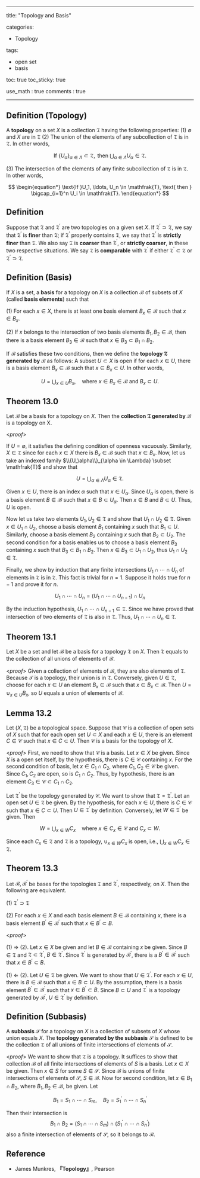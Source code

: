 
---
title: "Topology and Basis"

categories:
  - Topology

tags:
  - open set
  - basis

toc: true
toc_sticky: true

use_math : true
comments : true

---

## Definition (Topology)
A **topology** on a set $X$ is a collection $\mathfrak{T}$ having the following properties:
(1) $\emptyset$ and $X$ are in $\mathfrak{T}$
(2) The union of the elements of any subcollection of $\mathfrak{T}$ is in $\mathfrak{T}$. In other words,

$$
\begin{equation*}
\text{If } \{U_\alpha\}_{\alpha\in\Lambda} \subset \mathfrak{T}, \text{ then } \bigcup_{\alpha\in \Lambda}U_\alpha \in \mathfrak{T}.
\end{equation*}
$$

(3) The intersection of the elements of any finite subcollection of $\mathfrak{T}$ is in $\mathfrak{T}$. In other words,

$$
\begin{equation*}
\text{If }U_1, \ldots, U_n \in \mathfrak{T}, \text{ then } \bigcap_{i=1}^n U_i \in \mathfrak{T}.
\end{equation*}
$$


## Definition
Suppose that $\mathfrak{T}$ and $\mathfrak{T}^\prime$ are two topologies on a given set $X$. If $\mathfrak{T}^\prime \supset \mathfrak{T}$, we say that $\mathfrak{T}^\prime$ is **finer** than $\mathfrak{T}$; if $\mathfrak{T}^\prime$ properly contains $\mathfrak{T}$, we say that $\mathfrak{T}^\prime$ is **strictly finer** than $\mathfrak{T}$. We also say $\mathfrak{T}$ is **coarser** than $\mathfrak{T}^\prime$, or **strictly coarser**, in these two respective situations. We say $\mathfrak{T}$ is **comparable** with $\mathfrak{T}^\prime$ if either $\mathfrak{T}^\prime \subset \mathfrak{T}$ or $\mathfrak{T}^\prime \supset \mathfrak{T}$.

## Definition (Basis)
If $X$ is a set, a **basis** for a topology on $X$ is a collection $\mathcal{B}$ of subsets of $X$ (called **basis elements**) such that 

(1) For each $x\in X$, there is at least one basis element $B_x\in\mathcal{B}$ such that $x\in B_x$.

(2) If $x$ belongs to the intersection of two basis elements $B_1, B_2 \in\mathcal{B}$, then there is a basis element $B_3\in\mathcal{B}$ such that $x\in B_3 \subset B_1\cap B_2$.

If $\mathcal{B}$ satisfies these two conditions, then we define the **topology $\mathfrak{T}$ generated by $\mathcal{B}$** as follows: A subset $U\subset X$ is open if for each $x\in U$, there is a basis element $B_x\in\mathcal{B}$ such that $x\in B_x\subset U$. In other words,

$$
\begin{equation*}
U=\bigcup_{x\in U} B_x,\quad \text{where } x\in B_x\in \mathcal{B} \text{ and } B_x \subset U.
\end{equation*}
$$ 


## Theorem 13.0
Let $\mathcal{B}$ be a basis for a topology on $X$. Then  the **collection $\mathfrak{T}$ generated by $\mathcal{B}$** is a topology on X.

<*proof*>

If $U=\emptyset$, it satisfies the defining condition of openness vacuously. Similarly, $X\in \mathfrak{T}$ since for each $x\in X$ there is $B_x\in\mathcal{B}$ such that $x\in B_x$. Now, let us take an indexed family $\\{U_\alpha\\}_{\alpha \in \Lambda} \subset \mathfrak{T}$ and show that 

$$
\begin{equation*}
U = \bigcup_{\alpha \in \Lambda}U_\alpha  \in \mathfrak{T}.
\end{equation*}
$$

Given $x\in U$, there is an index $\alpha$ such that $x\in U_\alpha$. Since $U_\alpha$ is open, there is a basis element $B\in\mathcal{B}$ such that $x\in B \subset U_\alpha$. Then $x\in B$ and $B\subset U$. Thus, $U$ is open.

Now let us take two elements $U_1, U_2 \in \mathfrak{T}$ and show that $U_1 \cap U_2 \in\mathfrak{T}$. Given $x\in U_1\cap U_2$, choose a basis element $B_1$ containing $x$ such that $B_1 \subset U$. Similarly, choose a basis element $B_2$ containing $x$ such that $B_2 \subset U_2$. The second condition for a basis enables us to choose a basis element $B_3$ containing $x$ such that $B_3 \subset B_1 \cap B_2$. Then $x \in B_3 \subset U_1 \cap U_2$, thus $U_1\cap U_2 \in \mathfrak{T}$.

Finally, we show by induction that any finite intersections $U_1 \cap \cdots \cap U_n$ of elements in $\mathfrak{T}$ is in $\mathfrak{T}$. This fact is trivial for $n=1$. Suppose it holds true for $n-1$ and prove it for $n$.

$$
\begin{equation*}
U_1 \cap \cdots \cap U_n = (U_1\cap \cdots \cap U_{n-1})\cap U_n
\end{equation*}
$$

By the induction hypothesis, $U_1\cap\cdots \cap U_{n-1} \in \mathfrak{T}$. Since we have proved that intersection of two elements of $\mathfrak{T}$ is also in $\mathfrak{T}$. Thus, $U_1 \cap \cdots \cap U_n \in \mathfrak{T}$. 

$$\tag*{$\square$}$$
 
## Theorem 13.1
Let $X$ be a set and let $\mathcal{B}$ be a basis for a topology $\mathfrak{T}$ on $X$. Then $\mathfrak{T}$ equals to the collection of all unions of elements of $\mathcal{B}$.

<*proof*>
Given a collection of elements of $\mathcal{B}$, they are also elements of $\mathfrak{T}$. Because $\mathcal{T}$ is a topology, their union is in $\mathfrak{T}$. Conversely, given $U\in\mathfrak{T}$, choose for each $x\in U$ an element $B_x\in\mathcal{B}$ such that $x\in B_x\subset \mathcal{B}$. Then $U=\cup_{x\in U} B_x$, so $U$ equals a union of elements of $\mathcal{B}$.

$$\tag*{$\square$}$$

## Lemma 13.2
Let $(X,\mathfrak{T})$ be a topological space. Suppose that $\mathcal{C}$ is a collection of open sets of $X$ such that for each open set $U \subset X$ and each $x\in U$, there is an element $C\in\mathcal{C}$ such that $x\in C\subset U$. Then $\mathcal{C}$ is a basis for the topology of $X$.

<*proof*>
First, we need to show that $\mathcal{C}$ is a basis. Let $x\in X$ be given. Since $X$ is a open set itself, by the hypothesis, there is $C\in\mathcal{C}$ containing $x$. For the second condition of basis, let $x\in C_1\cap C_2$, where $C_1, C_2 \in \mathcal{C}$ be given. Since $C_1,C_2$ are open, so is $C_1\cap C_2$. Thus, by hypothesis, there is an element $C_3 \in \mathcal{C}\subset C_1\cap C_2$.


Let $\mathfrak{T}^\prime$ be the topology generated by $\mathcal{C}$. We want to show that $\mathfrak{T} = \mathfrak{T}^\prime$. Let an open set $U\in\mathfrak{T}$ be given. By the hypothesis, for each $x\in U$, there is $C\in\mathcal{C}$ such that $x\in C \subset U$. Then $U\in\mathfrak{T}^\prime$ by definition. Conversely, let $W\in \mathfrak{T}^\prime$ be given. Then

$$
\begin{equation*}
W = \bigcup_{x\in W}C_x\quad \text{where } x\in C_x \in \mathcal{C} \text{ and } C_x \subset W.
\end{equation*}
$$

Since each $C_x \in \mathfrak{T}$ and $\mathfrak{T}$ is a topology, $\cup_{x\in W}C_x$ is open, i.e., $\bigcup_{x\in W}C_x\in\mathfrak{T}$.

$$\tag*{$\square$}$$


## Theorem 13.3
Let $\mathcal{B}, \mathcal{B}^\prime$ be bases for the topologies $\mathfrak{T}$ and $\mathfrak{T}^\prime$, respectively, on $X$. Then the following are equivalent.

(1) $\mathfrak{T}^\prime \supset \mathfrak{T}$

(2) For each $x\in X$ and each basis element $B\in\mathcal{B}$ containing $x$, there is a basis element $B^\prime \in\mathcal{B}^\prime$ such that $x\in {B}^\prime \subset B$.


<*proof*>

(1) $\Rightarrow$ (2). Let $x\in X$ be given and let $B\in\mathcal{B}$ containing $x$ be given. Since $B \in \mathfrak{T}$ and $\mathfrak{T} \subset \mathfrak{T}^\prime$, $B\in\mathfrak{T}^\prime$. Since $\mathfrak{T}^\prime$ is generated by $\mathcal{B}^\prime$, there is a $B^\prime \in \mathcal{B}^\prime$ such that $x\in B^\prime \subset B$.

(1) $\Leftarrow$ (2). Let $U\in\mathfrak{T}$ be given. We want to show that $U \in \mathfrak{T}^\prime$. For each $x\in U$, there is $B\in\mathcal{B}$ such that $x\in B \subset U$. By the assumption, there is a basis element $B^\prime \in \mathcal{B}^\prime$ such that $x\in B^\prime \subset B$. Since $B\subset U$ and $\mathfrak{T}^\prime$ is a topology generated by $\mathcal{B}^\prime$, $U \in \mathfrak{T}^\prime$ by definition.

$$\tag*{$\square$}$$


## Definition (Subbasis)
A **subbasis** $\mathcal{S}$ for a topology on $X$ is a collection of subsets of $X$ whose union equals $X$. The **topology generated by the subbasis** $\mathcal{S}$ is defined to be the collection $\mathfrak{T}$ of all unions of finite intersections of elements of $\mathcal{S}$.


<*proof*>
We want to show that $\mathfrak{T}$ is a topology. It suffices to show that collection $\mathcal{B}$ of all finite  intersections of elements of $S$ is a basis. Let $x\in X$ be given. Then $x \in S$ for some $S\in \mathcal{S}$. Since $\mathcal{B}$ is unions of finite intersections of elements of $\mathcal{S}$, $S\in\mathcal{B}$. Now for second condition, let $x\in B_1 \cap B_2$, where $B_1, B_2 \in \mathcal{B}$, be given. Let 

$$
\begin{equation*}
B_1 = S_1 \cap \cdots \cap S_m, \quad B_2 = S^\prime_1 \cap \cdots \cap S^\prime_n
\end{equation*}
$$

Then their intersection is 
$$
\begin{equation*}
B_1 \cap B_2  = (S_1 \cap \cdots \cap S_m) \cap (S^\prime_1 \cap \cdots \cap S^\prime_n)
\end{equation*}
$$
also a finite intersection of elements of $\mathcal{S}$, so it belongs to $\mathcal{B}$.

$$\tag*{$\square$}$$
## Reference
- James Munkres, **『**Topology**』**, Pearson
